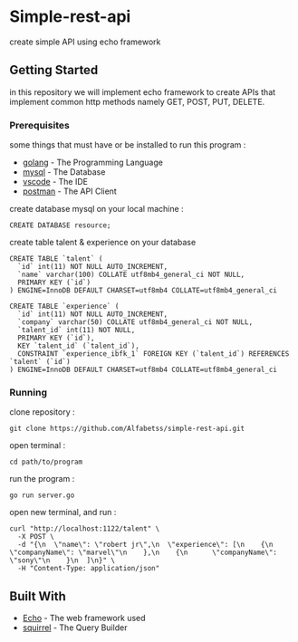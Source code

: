 # Simple-rest-api

create simple API using echo framework

## Getting Started
in this repository we will implement echo framework to create APIs that implement common http methods namely GET, POST, PUT, DELETE. 

### Prerequisites

some things that must have or be installed to run this program : 

* [golang](https://golang.org/doc/install) - The Programming Language
* [mysql](https://www.mysql.com/downloads/) - The Database
* [vscode](https://code.visualstudio.com/download) - The IDE
* [postman](https://www.postman.com/downloads/) - The API Client

create database mysql on your local machine : 
```
CREATE DATABASE resource;
```

create table talent & experience on your database
```
CREATE TABLE `talent` (
  `id` int(11) NOT NULL AUTO_INCREMENT,
  `name` varchar(100) COLLATE utf8mb4_general_ci NOT NULL,
  PRIMARY KEY (`id`)
) ENGINE=InnoDB DEFAULT CHARSET=utf8mb4 COLLATE=utf8mb4_general_ci
```

```
CREATE TABLE `experience` (
  `id` int(11) NOT NULL AUTO_INCREMENT,
  `company` varchar(50) COLLATE utf8mb4_general_ci NOT NULL,
  `talent_id` int(11) NOT NULL,
  PRIMARY KEY (`id`),
  KEY `talent_id` (`talent_id`),
  CONSTRAINT `experience_ibfk_1` FOREIGN KEY (`talent_id`) REFERENCES `talent` (`id`)
) ENGINE=InnoDB DEFAULT CHARSET=utf8mb4 COLLATE=utf8mb4_general_ci
```

### Running
clone repository :
```
git clone https://github.com/Alfabetss/simple-rest-api.git
```
open terminal : 
```
cd path/to/program
```
run the program : 
```
go run server.go
```
open new terminal, and run : 
```
curl "http://localhost:1122/talent" \
  -X POST \
  -d "{\n  \"name\": \"robert jr\",\n  \"experience\": [\n    {\n      \"companyName\": \"marvel\"\n    },\n    {\n      \"companyName\": \"sony\"\n    }\n  ]\n}" \
  -H "Content-Type: application/json" 
```

## Built With

* [Echo](https://echo.labstack.com/) - The web framework used
* [squirrel](https://github.com/Masterminds/squirrel) - The Query Builder

